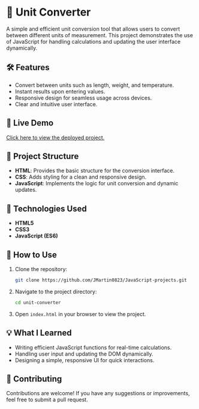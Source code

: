 # 🔄 Unit Converter

A simple and efficient unit conversion tool that allows users to convert between different units of measurement. This project demonstrates the use of JavaScript for handling calculations and updating the user interface dynamically.


## 🛠 Features

- Convert between units such as length, weight, and temperature.
- Instant results upon entering values.
- Responsive design for seamless usage across devices.
- Clear and intuitive user interface.


## 🚀 Live Demo

[Click here to view the deployed project.](https://unit-converterjmle.netlify.app/)


## 📂 Project Structure

- **HTML**: Provides the basic structure for the conversion interface.
- **CSS**: Adds styling for a clean and responsive design.
- **JavaScript**: Implements the logic for unit conversion and dynamic updates.

## 🧰 Technologies Used

- **HTML5**
- **CSS3**
- **JavaScript (ES6)**



## 📜 How to Use

1. Clone the repository:
    ```bash
    git clone https://github.com/JMartin0823/JavaScript-projects.git
    ```

2. Navigate to the project directory:
    ```bash
    cd unit-converter
    ```

3. Open `index.html` in your browser to view the project.



## 💡 What I Learned

- Writing efficient JavaScript functions for real-time calculations.
- Handling user input and updating the DOM dynamically.
- Designing a simple, responsive UI for quick interactions.



## 🤝 Contributing

Contributions are welcome! If you have any suggestions or improvements, feel free to submit a pull request.
